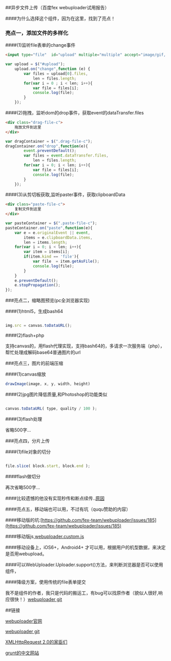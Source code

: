 ##异步文件上传（百度fex webuploader试用报告）

####为什么选择这个组件，因为在这里，找到了亮点！

### 亮点一，添加文件的多样化


####(1)监听file表单的change事件


```html
<input type="file"  id="upload" multiple="multiple" accept="image/gif, image/jpeg"/>
```
```js
var upload = $("#upload");
	upload.on("change",function (e) {
		var files = upload[0].files,
			len = files.length;
		for(var i = 0 ; i < len; i++){
			var file = files[i];
			console.log(file);
		}
	});
```



####(2)拖拽，监听dom的drop事件，获取event的dataTransfer.files


```html
<div class="drag-file-c">
	拖放文件到这里
</div>
```
```js
var dragContainer = $(".drag-file-c");
dragContainer.on("drop",function(e){
		event.preventDefault();
		var files = event.dataTransfer.files,
			len = files.length;
		for(var i = 0; i < len; i++){
			var file = files[i];
			console.log(file);
		}
	});
```



####(3)从剪切板获取,监听paster事件，获取clipboardData


```html
<div class="paste-file-c">
	复制文件到这里
</div>
```
```js
var pasteContainer = $(".paste-file-c");
pasteContainer.on("paste",function(e){
	var e = e.originalEvent || event,
		items = e.clipboardData.items,
		len = items.length;
	for(var i = 0; i < len; i++){
		var item = items[i];
		if(item.kind == 'file'){
			var file  = item.getAsFile();
			console.log(file);
		} 
	}
	e.preventDefault();
	e.stopPropagation();
});
```


###亮点二，缩略图预览(pc全浏览器实现)

####(1)html5，生成bash64

```js

img.src = canvas.toDataURL();

```
####(2)flash+php


支持canvas的，用flash代理实现，支持bash64的，多请求一次服务端（php），帮忙处理成解码base64普通图片的url


###亮点三，图片的前端压缩

####(1)canvas缩放

```js
drawImage(image, x, y, width, height)

```
####(2)jpg图片降低质量,和Photoshop的功能类似

```js

canvas.toDataURL( type, quality / 100 );

```
####(3)flash处理

省略500字...


###亮点四，分片上传

####(1)file对象的切分

```js

file.slice( block.start, block.end );

```
####flash做切分


再次省略500字...


####比较遗憾的他没有实现秒传和断点续传..[原因](https://github.com/fex-team/webuploader/issues/142)


####亮点五，移动端也可以用，不过有坑（ququ赞助的内容）

####移动版的坑:[https://github.com/fex-team/webuploader/issues/185](https://github.com/fex-team/webuploader/issues/185)

####移动版js,[webuploader.custom.js](https://github.com/fex-team/webuploader/blob/master/dist/webuploader.custom.js)

####移动设备上，iOS6+，Android4+ 才可以用，根据用户的机型数据，来决定是否用webupload。

####可以WebUploader.Uploader.support()方法，来判断浏览器是否可以使用组件，

####降级方案，使用传统的file表单提交




我不是组件的作者，我只是代码的搬运工，有bug可以找原作者（貌似人很好,响应很快！）[webuploader git](https://github.com/fex-team/webuploader)



##链接

[webuploader官网](http://fex.baidu.com/webuploader)

[webuploader git](https://github.com/fex-team/webuploader)

[XMLHttpRequest 2.0的家臣们](http://www.zhangxinxu.com/wordpress/2013/10/understand-domstring-document-formdata-blob-file-arraybuffer/)

[grunt的中文网站](http://www.gruntjs.net/)